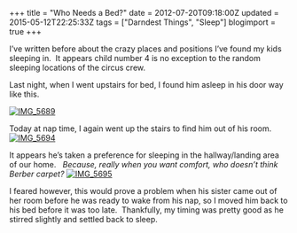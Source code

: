 +++
title = "Who Needs a Bed?"
date = 2012-07-20T09:18:00Z
updated = 2015-05-12T22:25:33Z
tags = ["Darndest Things", "Sleep"]
blogimport = true 
+++

I’ve written before about the crazy places and positions I’ve found my kids sleeping in.&#160; It appears child number 4 is no exception to the random sleeping locations of the circus crew. 

Last night, when I went upstairs for bed, I found him asleep in his door way like this. 

[![IMG_5689](https://latc.s3.amazonaws.com/wp-content/uploads/2012/07/IMG_5689.jpg "IMG_5689")](https://latc.s3.amazonaws.com/wp-content/uploads/2012/07/IMG_5689.jpg)

Today at nap time, I again went up the stairs to find him out of his room. [![IMG_5694](https://latc.s3.amazonaws.com/wp-content/uploads/2012/07/IMG_5694.jpg "IMG_5694")](https://latc.s3.amazonaws.com/wp-content/uploads/2012/07/IMG_5694.jpg)

It appears he’s taken a preference for sleeping in the hallway/landing area of our home.&#160;&#160; _Because, really when you want comfort, who doesn’t think Berber carpet?_
   [![IMG_5695](https://latc.s3.amazonaws.com/wp-content/uploads/2012/07/IMG_5695.jpg "IMG_5695")](https://latc.s3.amazonaws.com/wp-content/uploads/2012/07/IMG_5695.jpg)  

I feared however, this would prove a problem when his sister came out of her room before he was ready to wake from his nap, so I moved him back to his bed before it was too late.&#160; Thankfully, my timing was pretty good as he stirred slightly and settled back to sleep.&#160; 

